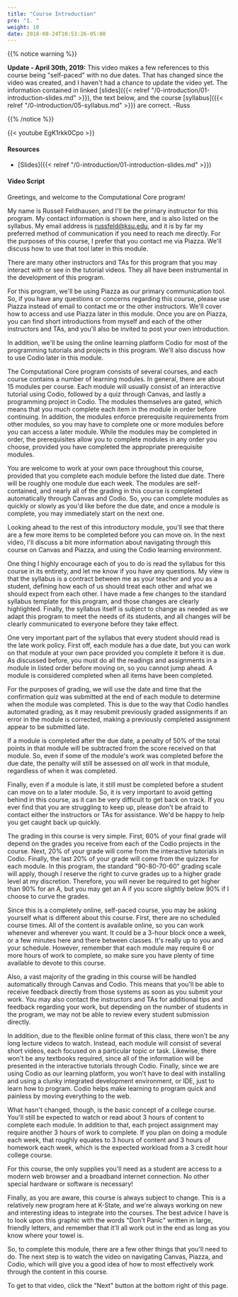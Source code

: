 ```yaml
---
title: "Course Introduction"
pre: "1. "
weight: 10
date: 2018-08-24T10:53:26-05:00
---
```


{{% notice warning %}}

**Update - April 30th, 2019:** This video makes a few references to this course being "self-paced" with no due dates. That has changed since the video was created, and I haven't had a chance to update the video yet. The information contained in linked [slides]({{< relref "/0-introduction/01-introduction-slides.md" >}}), the text below, and the course [syllabus]({{< relref "/0-introduction/05-syllabus.md" >}}) are correct. -Russ

{{% /notice %}}

{{< youtube EgK1rkk0Cpo >}}

#### Resources

* [Slides]({{< relref "/0-introduction/01-introduction-slides.md" >}})

#### Video Script

Greetings, and welcome to the Computational Core program!

My name is Russell Feldhausen, and I'll be the primary instructor for this program. My contact information is shown here, and is also listed on the syllabus. My email address is russfeld@ksu.edu, and it is by far my preferred method of communication if you need to reach me directly. For the purposes of this course, I prefer that you contact me via Piazza. We'll discuss how to use that tool later in this module.

There are many other instructors and TAs for this program that you may interact with or see in the tutorial videos. They all have been instrumental in the development of this program.

For this program, we'll be using Piazza as our primary communication tool. So, if you have any questions or concerns regarding this course, please use Piazza instead of email to contact me or the other instructors. We'll cover how to access and use Piazza later in this module. Once you are on Piazza, you can find short introductions from myself and each of the other instructors and TAs, and you'll also be invited to post your own introduction.

In addition, we'll be using the online learning platform Codio for most of the programming tutorials and projects in this program. We'll also discuss how to use Codio later in this module.

The Computational Core program consists of several courses, and each course contains a number of learning modules. In general, there are about 15 modules per course. Each module will usually consist of an interactive tutorial using Codio, followed by a quiz through Canvas, and lastly a programming project in Codio. The modules themselves are gated, which means that you much complete each item in the module in order before continuing. In addition, the modules enforce prerequisite requirements from other modules, so you may have to complete one or more modules before you can access a later module. While the modules may be completed in order, the prerequisites allow you to complete modules in any order you choose, provided you have completed the appropriate prerequisite modules.

You are welcome to work at your own pace throughout this course, provided that you complete each module before the listed due date. There will be roughly one module due each week. The modules are self-contained, and nearly all of the grading in this course is completed automatically through Canvas and Codio. So, you can complete modules as quickly or slowly as you'd like before the due date, and once a module is complete, you may immediately start on the next one.

Looking ahead to the rest of this introductory module, you'll see that there are a few more items to be completed before you can move on. In the next video, I'll discuss a bit more information about navigating through this course on Canvas and Piazza, and using the Codio learning environment.

One thing I highly encourage each of you to do is read the syllabus for this course in its entirety, and let me know if you have any questions. My view is that the syllabus is a contract between me as your teacher and you as a student, defining how each of us should treat each other and what we should expect from each other. I have made a few changes to the standard syllabus template for this program, and those changes are clearly highlighted. Finally, the syllabus itself is subject to change as needed as we adapt this program to meet the needs of its students, and all changes will be clearly communicated to everyone before they take effect.

One very important part of the syllabus that every student should read is the late work policy. First off, each module has a due date, but you can work on that module at your own pace provided you complete it before it is due. As discussed before, you must do all the readings and assignments in a module in listed order before moving on, so you cannot jump ahead. A module is considered completed when all items have been completed.

For the purposes of grading, we will use the date and time that the confirmation quiz was submitted at the end of each module to determine when the module was completed. This is due to the way that Codio handles automated grading, as it may resubmit previously graded assignments if an error in the module is corrected, making a previously completed assignment appear to be submitted late.

If a module is completed after the due date, a penalty of 50% of the total points in that module will be subtracted from the score received on that module. So, even if some of the module's work was completed before the due date, the penalty will still be assessed on _all_ work in that module, regardless of when it was completed.

Finally, even if a module is late, it still must be completed before a student can move on to a later module. So, it is very important to avoid getting behind in this course, as it can be very difficult to get back on track. If you ever find that you are struggling to keep up, please don't be afraid to contact either the instructors or TAs for assistance. We'd be happy to help you get caught back up quickly.

The grading in this course is very simple. First, 60% of your final grade will depend on the grades you receive from each of the Codio projects in the course. Next, 20% of your grade will come from the interactive tutorials in Codio. Finally, the last 20% of your grade will come from the quizzes for each module. In this program, the standard "90-80-70-60" grading scale will apply, though I reserve the right to curve grades up to a higher grade level at my discretion. Therefore, you will never be required to get higher than 90% for an A, but you may get an A if you score slightly below 90% if I choose to curve the grades.

Since this is a completely online, self-paced course, you may be asking yourself what is different about this course. First, there are no scheduled course times. All of the content is available online, so you can work whenever and wherever you want. It could be a 3-hour block once a week, or a few minutes here and there between classes. It's really up to you and your schedule. However, remember that each module may require 6 or more hours of work to complete, so make sure you have plenty of time available to devote to this course.

Also, a vast majority of the grading in this course will be handled automatically through Canvas and Codio. This means that you'll be able to receive feedback directly from those systems as soon as you submit your work. You may also contact the instructors and TAs for additional tips and feedback regarding your work, but depending on the number of students in the program, we may not be able to review every student submission directly.

In addition, due to the flexible online format of this class, there won't be any long lecture videos to watch. Instead, each module will consist of several short videos, each focused on a particular topic or task. Likewise, there won't be any textbooks required, since all of the information will be presented in the interactive tutorials through Codio. Finally, since we are using Codio as our learning platform, you won't have to deal with installing and using a clunky integrated development environment, or IDE, just to learn how to program. Codio helps make learning to program quick and painless by moving everything to the web.

What hasn't changed, though, is the basic concept of a college course. You'll still be expected to watch or read about 3 hours of content to complete each module. In addition to that, each project assignment may require another 3 hours of work to complete. If you plan on doing a module each week, that roughly equates to 3 hours of content and 3 hours of homework each week, which is the expected workload from a 3 credit hour college course.

For this course, the only supplies you'll need as a student are access to a modern web browser and a broadband internet connection. No other special hardware or software is necessary!

Finally, as you are aware, this course is always subject to change. This is a relatively new program here at K-State, and we're always working on new and interesting ideas to integrate into the courses. The best advice I have is to look upon this graphic with the words "Don't Panic" written in large, friendly letters, and remember that it'll all work out in the end as long as you know where your towel is.

So, to complete this module, there are a few other things that you'll need to do. The next step is to watch the video on navigating Canvas, Piazza, and Codio, which will give you a good idea of how to most effectively work through the content in this course.

To get to that video, click the "Next" button at the bottom right of this page.
